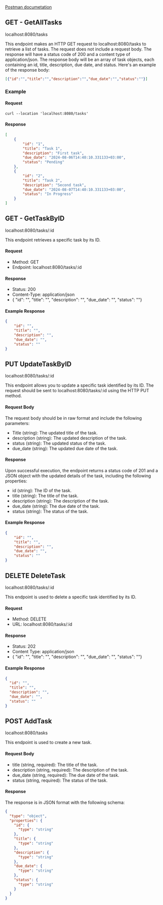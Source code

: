 [Postman documetation](https://documenter.getpostman.com/view/32032637/2sA3s3GAhh)

## GET - GetAllTasks

localhost:8080/tasks

This endpoint makes an HTTP GET request to localhost:8080/tasks to retrieve a list of tasks. The request does not include a request body. The response will have a status code of 200 and a content type of application/json. The response body will be an array of task objects, each containing an id, title, description, due date, and status. Here's an example of the response body:


```json
[{"id":"","title":"","description":"","due_date":"","status":""}]
```

### Example

#### Request

```curl
curl --location 'localhost:8080/tasks'
```

#### Response

```JSON
[
    {
        "id": "1",
        "title": "Task 1",
        "description": "First task",
        "due_date": "2024-08-06T14:40:10.331133+03:00",
        "status": "Pending"
    },
    {
        "id": "2",
        "title": "Task 2",
        "description": "Second task",
        "due_date": "2024-08-07T14:40:10.331133+03:00",
        "status": "In Progress"
    }
]
```

## GET - GetTaskByID

localhost:8080/tasks/:id

This endpoint retrieves a specific task by its ID.

#### Request
* Method: GET
* Endpoint: localhost:8080/tasks/:id

#### Response
* Status: 200
* Content-Type: application/json
* { "id": "", "title": "", "description": "", "due_date": "", "status": ""}

#### Example Response

```JSON
{
    "id": "",
    "title": "",
    "description": "",
    "due_date": "",
    "status": ""
}
```


## PUT UpdateTaskByID

localhost:8080/tasks/:id

This endpoint allows you to update a specific task identified by its ID. The request should be sent to localhost:8080/tasks/:id using the HTTP PUT method.

#### Request Body
The request body should be in raw format and include the following parameters:
* Title (string): The updated title of the task.
* description (string): The updated description of the task.
* status (string): The updated status of the task.
* due_date (string): The updated due date of the task.

#### Response
Upon successful execution, the endpoint returns a status code of 201 and a JSON object with the updated details of the task, including the following properties:
* id (string): The ID of the task.
* title (string): The title of the task.
* description (string): The description of the task.
* due_date (string): The due date of the task.
* status (string): The status of the task.

#### Example Response
```JSON
{
    "id": "",
    "title": "",
    "description": "",
    "due_date": "",
    "status": ""
}
```

## DELETE DeleteTask

localhost:8080/tasks/:id

This endpoint is used to delete a specific task identified by its ID.

#### Request

* Method: DELETE
* URL: localhost:8080/tasks/:id

#### Response

* Status: 202
* Content Type: application/json
* { "id": "", "title": "", "description": "", "due_date": "", "status": ""}

#### Example Response
```JSON
{
  "id": "",
  "title": "",
  "description": "",
  "due_date": "",
  "status": ""
}
```

## POST AddTask

localhost:8080/tasks


This endpoint is used to create a new task.

#### Request Body

* title (string, required): The title of the task.
* description (string, required): The description of the task.
* due_date (string, required): The due date of the task.
* status (string, required): The status of the task.

#### Response

The response is in JSON format with the following schema:
```JSON
{
  "type": "object",
  "properties": {
    "id": {
      "type": "string"
    },
    "title": {
      "type": "string"
    },
    "description": {
      "type": "string"
    },
    "due_date": {
      "type": "string"
    },
    "status": {
      "type": "string"
    }
  }
}
```
